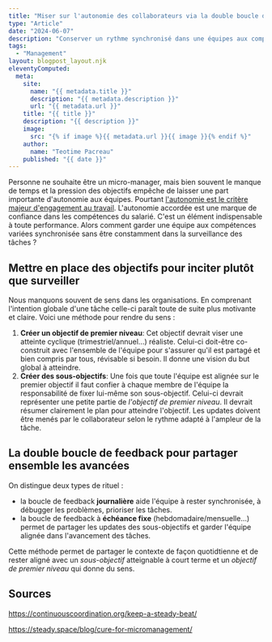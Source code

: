 ```yaml
---
title: "Miser sur l'autonomie des collaborateurs via la double boucle de feedback en management"
type: "Article"
date: "2024-06-07"
description: "Conserver un rythme synchronisé dans une équipes aux compétences diverses n'est pas aisé. Comment rester synchro sans tomber dans le micro-management ?"
tags:
  - "Management"
layout: blogpost_layout.njk
eleventyComputed:
  meta:
    site:
      name: "{{ metadata.title }}"
      description: "{{ metadata.description }}"
      url: "{{ metadata.url }}"
    title: "{{ title }}"
    description: "{{ description }}"
    image:
      src: "{% if image %}{{ metadata.url }}{{ image }}{% endif %}"
    author:
      name: "Teotime Pacreau"
    published: "{{ date }}"
---
```


Personne ne souhaite être un micro-manager, mais bien souvent le manque de temps et la pression des objectifs empêche de laisser une part importante d'autonomie aux équipes. Pourtant [l'autonomie est le critère majeur d'engagement au travail](https://hbr.org/2021/10/forget-flexibility-your-employees-want-autonomy). L'autonomie accordée est une marque de confiance dans les compétences du salarié. C'est un élément indispensable à toute performance.
Alors comment garder une équipe aux compétences variées synchronisée sans être constamment dans la surveillance des tâches ?

## Mettre en place des objectifs pour inciter plutôt que surveiller

Nous manquons souvent de sens dans les organisations. En comprenant l'intention globale d'une tâche celle-ci paraît toute de suite plus motivante et claire. Voici une méthode pour rendre du sens :

1. **Créer un objectif de premier niveau**: Cet objectif devrait viser une atteinte cyclique (trimestriel/annuel...) réaliste. Celui-ci doit-être co-construit avec l'ensemble de l'équipe pour s'assurer qu'il est partagé et bien compris par tous, révisable si besoin. Il donne une vision du but global à atteindre.
2. **Créer des sous-objectifs**: Une fois que toute l'équipe est alignée sur le premier objectif il faut confier à chaque membre de l'équipe la responsabilité de fixer lui-même son sous-objectif. Celui-ci devrait représenter une petite partie de _l'objectif de premier niveau_. Il devrait résumer clairement le plan pour atteindre l'objectif. Les updates doivent être menés par le collaborateur selon le rythme adapté à l'ampleur de la tâche.

## La double boucle de feedback pour partager ensemble les avancées

On distingue deux types de rituel :

- la boucle de feedback **journalière** aide l'équipe à rester synchronisée, à débugger les problèmes, prioriser les tâches.
- la boucle de feedback à **échéance fixe** (hebdomadaire/mensuelle...) permet de partager les updates des sous-objectifs et garder l'équipe alignée dans l'avancement des tâches.

Cette méthode permet de partager le contexte de façon quotidtienne et de rester aligné avec un *sous-objectif* atteignable à court terme et un *objectif de premier niveau* qui donne du sens.

## Sources

<https://continuouscoordination.org/keep-a-steady-beat/>

<https://steady.space/blog/cure-for-micromanagement/>
